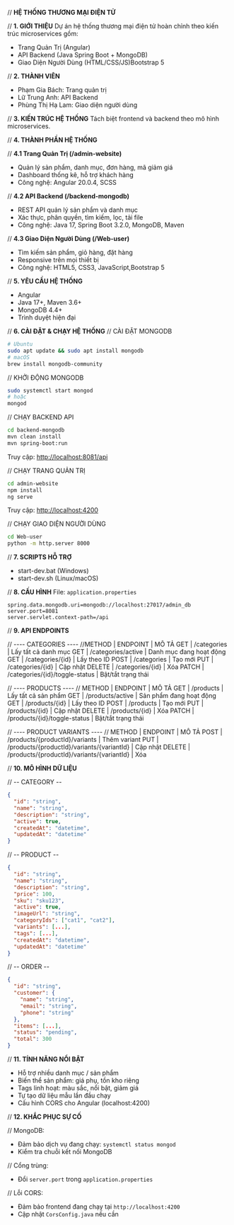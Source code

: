 // **HỆ THỐNG THƯƠNG MẠI ĐIỆN TỬ**

// **1. GIỚI THIỆU**
Dự án hệ thống thương mại điện tử hoàn chỉnh theo kiến trúc microservices gồm:

* Trang Quản Trị (Angular)
* API Backend (Java Spring Boot + MongoDB)
* Giao Diện Người Dùng (HTML/CSS/JS)Bootstrap 5

// **2. THÀNH VIÊN**

* Phạm Gia Bách: Trang quản trị
* Lữ Trung Anh: API Backend
* Phùng Thị Hạ Lam: Giao diện người dùng

// **3. KIẾN TRÚC HỆ THỐNG**
Tách biệt frontend và backend theo mô hình microservices.

// **4. THÀNH PHẦN HỆ THỐNG**

// **4.1 Trang Quản Trị (/admin-website)**

* Quản lý sản phẩm, danh mục, đơn hàng, mã giảm giá
* Dashboard thống kê, hỗ trợ khách hàng
* Công nghệ: Angular 20.0.4, SCSS

// **4.2 API Backend (/backend-mongodb)**

* REST API quản lý sản phẩm và danh mục
* Xác thực, phân quyền, tìm kiếm, lọc, tải file
* Công nghệ: Java 17, Spring Boot 3.2.0, MongoDB, Maven

// **4.3 Giao Diện Người Dùng (/Web-user)**

* Tìm kiếm sản phẩm, giỏ hàng, đặt hàng
* Responsive trên mọi thiết bị
* Công nghệ: HTML5, CSS3, JavaScript,Bootstrap 5

// **5. YÊU CẦU HỆ THỐNG**

* Angular
* Java 17+, Maven 3.6+
* MongoDB 4.4+
* Trình duyệt hiện đại

// **6. CÀI ĐẶT & CHẠY HỆ THỐNG**
// CÀI ĐẶT MONGODB

```bash
# Ubuntu
sudo apt update && sudo apt install mongodb
# macOS
brew install mongodb-community
```

// KHỞI ĐỘNG MONGODB

```bash
sudo systemctl start mongod
# hoặc
mongod
```

// CHẠY BACKEND API

```bash
cd backend-mongodb
mvn clean install
mvn spring-boot:run
```

Truy cập: [http://localhost:8081/api](http://localhost:8081/api)

// CHẠY TRANG QUẢN TRỊ

```bash
cd admin-website
npm install
ng serve
```

Truy cập: [http://localhost:4200](http://localhost:4200)

// CHẠY GIAO DIỆN NGƯỜI DÙNG

```bash
cd Web-user
python -m http.server 8000
```

// **7. SCRIPTS HỖ TRỢ**

* start-dev.bat (Windows)
* start-dev.sh (Linux/macOS)

// **8. CẤU HÌNH**
File: `application.properties`

```properties
spring.data.mongodb.uri=mongodb://localhost:27017/admin_db
server.port=8081
server.servlet.context-path=/api
```

// **9. API ENDPOINTS**

// ---- CATEGORIES ----
//METHOD | ENDPOINT                | MÔ TẢ
GET     | /categories              | Lấy tất cả danh mục
GET     | /categories/active       | Danh mục đang hoạt động
GET     | /categories/{id}         | Lấy theo ID
POST    | /categories              | Tạo mới
PUT     | /categories/{id}         | Cập nhật
DELETE  | /categories/{id}         | Xóa
PATCH   | /categories/{id}/toggle-status | Bật/tắt trạng thái

// ---- PRODUCTS ----
// METHOD | ENDPOINT               | MÔ TẢ
GET     | /products                | Lấy tất cả sản phẩm
GET     | /products/active         | Sản phẩm đang hoạt động
GET     | /products/{id}           | Lấy theo ID
POST    | /products                | Tạo mới
PUT     | /products/{id}           | Cập nhật
DELETE  | /products/{id}           | Xóa
PATCH   | /products/{id}/toggle-status | Bật/tắt trạng thái

// ---- PRODUCT VARIANTS ----
// METHOD | ENDPOINT                                 | MÔ TẢ
POST    | /products/{productId}/variants             | Thêm variant
PUT     | /products/{productId}/variants/{variantId} | Cập nhật
DELETE  | /products/{productId}/variants/{variantId} | Xóa

// **10. MÔ HÌNH DỮ LIỆU**

// -- CATEGORY --

```json
{
  "id": "string",
  "name": "string",
  "description": "string",
  "active": true,
  "createdAt": "datetime",
  "updatedAt": "datetime"
}
```

// -- PRODUCT --

```json
{
  "id": "string",
  "name": "string",
  "description": "string",
  "price": 100,
  "sku": "sku123",
  "active": true,
  "imageUrl": "string",
  "categoryIds": ["cat1", "cat2"],
  "variants": [...],
  "tags": [...],
  "createdAt": "datetime",
  "updatedAt": "datetime"
}
```

// -- ORDER --

```json
{
  "id": "string",
  "customer": {
    "name": "string",
    "email": "string",
    "phone": "string"
  },
  "items": [...],
  "status": "pending",
  "total": 300
}
```

// **11. TÍNH NĂNG NỔI BẬT**

* Hỗ trợ nhiều danh mục / sản phẩm
* Biến thể sản phẩm: giá phụ, tồn kho riêng
* Tags linh hoạt: màu sắc, nổi bật, giảm giá
* Tự tạo dữ liệu mẫu lần đầu chạy
* Cấu hình CORS cho Angular (localhost:4200)

// **12. KHẮC PHỤC SỰ CỐ**

// MongoDB:

* Đảm bảo dịch vụ đang chạy: `systemctl status mongod`
* Kiểm tra chuỗi kết nối MongoDB

// Cổng trùng:

* Đổi `server.port` trong `application.properties`

// Lỗi CORS:

* Đảm bảo frontend đang chạy tại `http://localhost:4200`
* Cập nhật `CorsConfig.java` nếu cần

